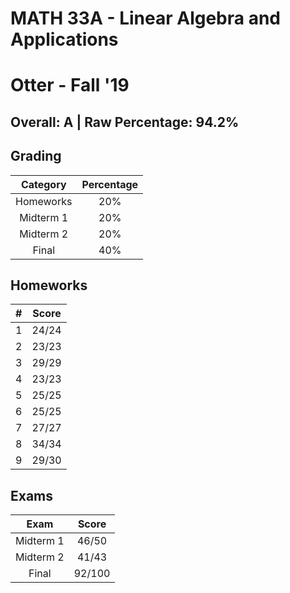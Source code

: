 # MATH 33A - Linear Algebra and Applications
# Otter - Fall '19

## Overall: A | Raw Percentage: 94.2%

## Grading
| Category | Percentage |
|:---:|:---:|
| Homeworks | 20% |
| Midterm 1 | 20% |
| Midterm 2 | 20% |
| Final | 40% |

## Homeworks
| # | Score |
|:---:|:---:|
| 1 | 24/24 |
| 2 | 23/23 |
| 3 | 29/29 |
| 4 | 23/23 |
| 5 | 25/25 |
| 6 | 25/25 |
| 7 | 27/27 |
| 8 | 34/34 |
| 9 | 29/30 |

## Exams
| Exam | Score |
|:---:|:---:|
| Midterm 1 | 46/50 |
| Midterm 2 | 41/43 |
| Final | 92/100 |
